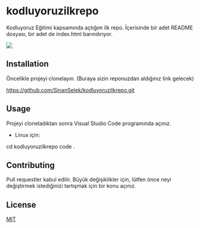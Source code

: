 # kodluyoruzilkrepo
Kodluyoruz Eğitimi kapsamında açtığım ilk repo. İçerisinde bir adet README dosyası, bir adet de index.html barındırıyor.

<img src="https://https://raw.githubusercontent.com/SinanSelek/kodluyoruzilkrepo/de7c29d7ed72704c68414e350bf59f37452caee5/img/github.png" width="auto">

## Installation 
Öncelikle projeyi clonelayın. (Buraya sizin reponuzdan aldığınız link gelecek)

https://github.com/SinanSelek/kodluyoruzilkrepo.git

## Usage 
Projeyi cloneladıktan sonra Visual Studio Code programında açınız.

- Linux için:

cd kodluyoruzilkrepo
code .

## Contributing
Pull requestler kabul edilir. Büyük değişiklikler için, lütfen önce neyi değiştirmek istediğinizi tartışmak için bir konu açınız.

## License 
[MIT](https://choosealicense.com/licenses/mit/)
